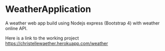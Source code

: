 # WeatherApplication




A weather  web app build using Nodejs express (Bootstrap 4) with weather online API.

 Here is a link to the working project https://christellewaether.herokuapp.com/weather

